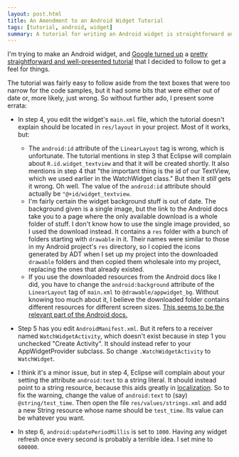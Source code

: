 ```yaml
---
layout: post.html
title: An Amendment to an Android Widget Tutorial
tags: [tutorial, android, widget]
summary: A tutorial for writing an Android widget is straightforward and easy to follow, but some parts are wrong. I attempt to amend them.
---
```


I'm trying to make an Android widget, and [Google turned up](https://www.google.com/search?&q=android+widget+programming) a [pretty straightforward and well-presented tutorial](http://kasperholtze.com/android/how-to-make-a-simple-android-widget/trackback/) that I decided to follow to get a feel for things.

The tutorial was fairly easy to follow aside from the text boxes that were too narrow for the code samples, but it had some bits that were either out of date or, more likely, just wrong. So without further ado, I present some errata:

* In step 4, you edit the widget's `main.xml` file, which the tutorial doesn't explain should be located in `res/layout` in your project. Most of it works, but:
    - The `android:id` attribute of the `LinearLayout` tag is wrong, which is unfortunate. The tutorial mentions in step 3 that Eclipse will complain about `R.id.widget_textview` and that it will be created shortly. It also mentions in step 4 that "the important thing is the id of our TextView, which we used earlier in the WatchWidget class." But then it *still* gets it wrong. Oh well. The value of the `android:id` attribute should actually be `"@+id/widget_textview`.
    - I'm fairly certain the widget background stuff is out of date. The background given is a single image, but the link to the Android docs take you to a page where the only available download is a whole folder of stuff.
    I don't know how to use the single image provided, so I used the download instead. It contains a `res` folder with a bunch of folders starting with `drawable` in it. Their names were similar to those in my Android project's `res` directory, so I copied the icons generated by ADT when I set up my project into the downloaded `drawable` folders and then copied them wholesale into my project, replacing the ones that already existed.
    - If you use the downloaded resources from the Android docs like I did, you have to change the `android:background` attribute of the `LinearLayout` tag of `main.xml` to `@drawable/appwidget_bg`. Without knowing too much about it, I believe the downloaded folder contains different resources for different screen sizes. [This seems to be the relevant part of the Android docs.](http://developer.android.com/guide/practices/screens_support.html)

* Step 5 has you edit `AndroidManifest.xml`. But it refers to a receiver named `WatchWidgetActivity`, which doesn't exist because in step 1 you unchecked "Create Activity". It should instead refer to your AppWidgetProvider subclass. So change `.WatchWidgetActivity` to `WatchWidget`.

* I think it's a minor issue, but in step 4, Eclipse will complain about your setting the attribute `android:text` to a string literal. It should instead point to a string resource, because this aids greatly in [localization](http://developer.android.com/guide/topics/resources/localization.html). So to fix the warning, change the value of `android:text` to (say) `@string/test_time`. Then open the file `res/values/strings.xml` and add a new String resource whose name should be `test_time`. Its value can be whatever you want.

* In step 6, `android:updatePeriodMillis` is set to `1000`. Having any widget refresh once every second is probably a terrible idea. I set mine to `600000`.
